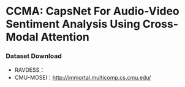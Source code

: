 # CCMA: CapsNet For Audio-Video Sentiment Analysis Using Cross-Modal Attention

### Dataset Download
- RAVDESS：
- CMU-MOSEI：http://immortal.multicomp.cs.cmu.edu/













